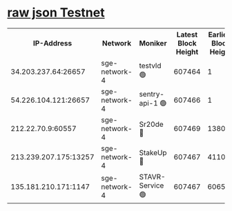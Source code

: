 
[raw json Testnet](https://rpc-check.sget.stavr.tech/sget/rpc-sget-result.json)
=


<table><tr><th>IP-Address</th><th>Network</th><th>Moniker</th><th>Latest Block Height</th><th>Earliest Block Height</th><th>Catching Up</th><th>Tx Index</th><th>Voting Power</th><th>Scan Time</th></tr><tr><td>34.203.237.64:26657</td><td>sge-network-4</td><td>testvld 🟢</td><td>607464</td><td>1</td><td>False</td><td>on</td><td>0</td><td>2023-12-12T08:29:34.465904175UTC</td></tr><tr><td>54.226.104.121:26657</td><td>sge-network-4</td><td>sentry-api-1 🟢</td><td>607466</td><td>1</td><td>False</td><td>on</td><td>0</td><td>2023-12-12T08:29:47.328301945UTC</td></tr><tr><td>212.22.70.9:60557</td><td>sge-network-4</td><td>Sr20de 🔴</td><td>607469</td><td>138001</td><td>False</td><td>on</td><td>99</td><td>2023-12-12T08:30:04.795950243UTC</td></tr><tr><td>213.239.207.175:13257</td><td>sge-network-4</td><td>StakeUp 🔴</td><td>607467</td><td>411001</td><td>False</td><td>off</td><td>100</td><td>2023-12-12T08:29:55.785220528UTC</td></tr><tr><td>135.181.210.171:1147</td><td>sge-network-4</td><td>STAVR-Service 🟢</td><td>607467</td><td>606501</td><td>False</td><td>on</td><td>0</td><td>2023-12-12T08:29:56.118234121UTC</td></tr></table>
